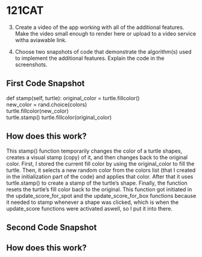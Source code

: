 
# 121CAT

3. Create a video of the app working with all of the additional features. Make the video small enough to render here or upload to a video service witha aviawable link.

4. Choose two snapshots of code that demonstrate the algorithm(s) used to implement the additional features. Explain the code in the screenshots.

## First Code Snapshot

def stamp(self, turtle):
        original_color = turtle.fillcolor()  
        new_color = rand.choice(colors)  
        turtle.fillcolor(new_color)  
        turtle.stamp() 
        turtle.fillcolor(original_color)  

## How does this work? 
This stamp() function temporarily changes the color of a turtle shapes, creates a visual stamp (copy) of it, and then changes back to the original color. First, I stored the current fill color by using the original_color to fill the turtle. Then, it selects a new random color from the colors list (that I created in the initialization part of the code) and applies that color. After that it uses turtle.stamp() to create a stamp of the turtle’s shape. Finally, the function resets the turtle’s fill color back to the original. This function got initiated in the update_score_for_spot and the update_score_for_box functions because it needed to stamp whenever a shape was clicked, which is when the update_score functions were activated aswell, so I put it into there. 


## Second Code Snapshot











## How does this work?



